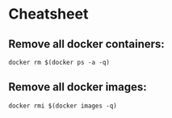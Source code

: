 # Cheatsheet

## Remove all docker containers:
```
docker rm $(docker ps -a -q)
```

## Remove all docker images:
```
docker rmi $(docker images -q)
```
